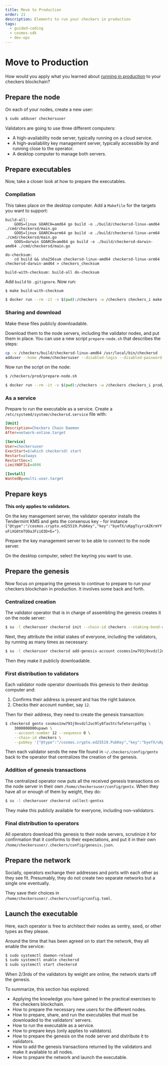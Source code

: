 ```yaml
---
title: Move to Production
order: 21
description: Elements to run your checkers in production
tags:
  - guided-coding
  - cosmos-sdk
  - dev-ops
---
```


# Move to Production

How would you apply what you learned about [running in production](/hands-on-exercise/5-run-in-prod/1-overview.md) to your checkers blockchain?

## Prepare the node

On each of your nodes, create a new user:

```sh
$ sudo adduser checkersuser
```

Validators are going to use three different computers:

* A high-availability node server, typically running on a cloud service.
* A high-availability key management server, typically accessible by and running close to the operator.
* A desktop computer to manage both servers.

## Prepare executables

Now, take a closer look at how to prepare the executables.

### Compilation

This takes place on the desktop computer. Add a `Makefile` for the targets you want to support:

```make
build-all:
	GOOS=linux GOARCH=amd64 go build -o ./build/checkersd-linux-amd64 ./cmd/checkersd/main.go
	GOOS=linux GOARCH=arm64 go build -o ./build/checkersd-linux-arm64 ./cmd/checkersd/main.go
	GOOS=darwin GOARCH=amd64 go build -o ./build/checkersd-darwin-amd64 ./cmd/checkersd/main.go

do-checksum:
	cd build && sha256sum checkersd-linux-amd64 checkersd-linux-arm64 checkersd-darwin-amd64 > checkers_checksum

build-with-checksum: build-all do-checksum
```

Add `build` to `.gitignore`. Now run:

<CodeGroup>

<CodeGroupItem title="Local" active>

```sh
$ make build-with-checksum
```

</CodeGroupItem>

<CodeGroupItem title="Docker">

```sh
$ docker run --rm -it -v $(pwd):/checkers -w /checkers checkers_i make build-with-checksum
```

</CodeGroupItem>

</CodeGroup>

### Sharing and download

Make these files publicly downloadable.

Download them to the node servers, including the validator nodes, and put them in place. You can use a new script `prepare-node.sh` that describes the steps:

```sh
cp -v /checkers/build/checkersd-linux-amd64 /usr/local/bin/checkersd
adduser --home /home/checkersuser --disabled-login --disabled-password checkersuser
```

Now run the script on the node:

<CodeGroup>

<CodeGroupItem title="Linux" active>

```sh
$ /checkers/prod/prepare-node.sh
```

</CodeGroupItem>

<CodeGroupItem title="Mac">

```sh
$ docker run --rm -it -v $(pwd):/checkers -w /checkers checkers_i prod/prepare-node.sh
```

</CodeGroupItem>

</CodeGroup>

### As a service

Prepare to run the executable as a service. Create a `/etc/systemd/system/checkersd.service` file with:

```ini
[Unit]
Description=Checkers Chain Daemon
After=network-online.target

[Service]
User=checkersuser
ExecStart=$(which checkersd) start
Restart=always
RestartSec=3
LimitNOFILE=4096

[Install]
WantedBy=multi-user.target
```

## Prepare keys

<HighlightBox type="info">

**This only applies to validators.**

</HighlightBox>

On the key management server, the validator operator installs the Tendermint KMS and gets the consensus key - for instance `{"@type":"/cosmos.crypto.ed25519.PubKey","key":"byefX/uKpgTsyrcAZKrmYYoFiXG0tmTOOaJFziO3D+E="}`.

Prepare the key management server to be able to connect to the node server.

On the desktop computer, select the keyring you want to use.

## Prepare the genesis

Now focus on preparing the genesis to continue to prepare to run your checkers blockchain in production. It involves some back and forth.

### Centralized creation

The validator operator that is in charge of assembling the genesis creates it on the node server:

```sh
$ su -l checkeruser checkersd init --chain-id checkers --staking-bond-denom upawn
```

Next, they attribute the initial stakes of everyone, including the validators, by running as many times as necessary:

```sh
$ su -l checkeruser checkersd add-genesis-account cosmos1nw793j9xvdzl2uc9ly8fas5tcfwfetercpdfqq 5000000000upawn
```

Then they make it publicly downloadable.

### First distribution to validators

Each validator node operator downloads this genesis to their desktop computer and:

1. Confirms their address is present and has the right balance.
2. Checks their account number, say `12`.

Then for their address, they need to create the genesis transaction:

```sh
$ checkersd gentx cosmos1nw793j9xvdzl2uc9ly8fas5tcfwfetercpdfqq \
    3000000000upawn \
    --account-number 12 --sequence 0 \
    --chain-id checkers \
    --pubkey '{"@type":"/cosmos.crypto.ed25519.PubKey","key":"byefX/uKpgTsyrcAZKrmYYoFiXG0tmTOOaJFziO3D+E="}'
```

Then each validator sends the new file found in `~/.checkers/config/gentx` back to the operator that centralizes the creation of the genesis.

### Addition of genesis transactions

The centralized operator now puts all the received genesis transactions on the node server in their own `/home/checkersuser/config/gentx`. When they have all or enough of them by weight, they do:

```sh
$ su -l checkeruser checkersd collect-gentxs
```

They make this publicly available for everyone, including non-validators.

### Final distribution to operators

All operators download this genesis to their node servers, scrutinize it for confirmation that it conforms to their expectations, and put it in their own `/home/checkersuser/.checkers/config/genesis.json`.

## Prepare the network

Socially, operators exchange their addresses and ports with each other as they see fit. Presumably, they do not create two separate networks but a single one eventually.

They save their choices in `/home/checkersuser/.checkers/config/config.toml`.

## Launch the executable

Here, each operator is free to architect their nodes as sentry, seed, or other types as they please.

Around the time that has been agreed on to start the network, they all enable the service:

```sh
$ sudo systemctl daemon-reload
$ sudo systemctl enable checkersd
$ sudo systemctl start checkersd
```

When 2/3rds of the validators by weight are online, the network starts off the genesis.

<HighlightBox type="synopsis">

To summarize, this section has explored:

* Applying the knowledge you have gained in the practical exercises to the checkers blockchain.
* How to prepare the necessary new users for the different nodes.
* How to prepare, share, and run the executables that must be downloaded to the validators' servers.
* How to run the executable as a service.
* How to prepare keys (only applies to validators).
* How to prepare the genesis on the node server and distribute it to validators.
* How to add the genesis transactions returned by the validators and make it available to all nodes.
* How to prepare the network and launch the executable.

</HighlightBox>
